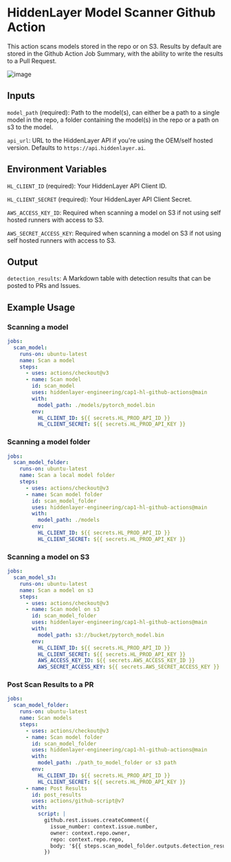 # HiddenLayer Model Scanner Github Action

This action scans models stored in the repo or on S3. Results by default are stored in the Github Action Job Summary, with the ability to write the results to a Pull Request.

![image](https://github.com/hiddenlayer-engineering/cap1-mod-scan-gh-demo/assets/154477910/0292b293-9689-4164-953b-cfad16076ea9)

## Inputs

`model_path` (required): Path to the model(s), can either be a path to a single model in the repo, a folder containing the model(s) in the repo or a path on s3 to the model.

`api_url`: URL to the HiddenLayer API if you're using the OEM/self hosted version. Defaults to `https://api.hiddenlayer.ai`.

## Environment Variables

`HL_CLIENT_ID` (required): Your HiddenLayer API Client ID.

`HL_CLIENT_SECRET` (required): Your HiddenLayer API Client Secret.

`AWS_ACCESS_KEY_ID`: Required when scanning a model on S3 if not using self hosted runners with access to S3.

`AWS_SECRET_ACCESS_KEY`: Required when scanning a model on S3 if not using self hosted runners with access to S3.

## Output

`detection_results`: A Markdown table with detection results that can be posted to PRs and Issues.

## Example Usage

### Scanning a model

```yaml
jobs:
  scan_model:
    runs-on: ubuntu-latest
    name: Scan a model
    steps:
      - uses: actions/checkout@v3
      - name: Scan model
        id: scan_model
        uses: hiddenlayer-engineering/cap1-hl-github-actions@main
        with:
          model_path: ./models/pytorch_model.bin
        env:
          HL_CLIENT_ID: ${{ secrets.HL_PROD_API_ID }}
          HL_CLIENT_SECRET: ${{ secrets.HL_PROD_API_KEY }}
```

### Scanning a model folder

```yaml
jobs:
  scan_model_folder:
    runs-on: ubuntu-latest
    name: Scan a local model folder
    steps:
      - uses: actions/checkout@v3
      - name: Scan model folder
        id: scan_model_folder
        uses: hiddenlayer-engineering/cap1-hl-github-actions@main
        with:
          model_path: ./models
        env:
          HL_CLIENT_ID: ${{ secrets.HL_PROD_API_ID }}
          HL_CLIENT_SECRET: ${{ secrets.HL_PROD_API_KEY }}
```

### Scanning a model on S3

```yaml
jobs:
  scan_model_s3:
    runs-on: ubuntu-latest
    name: Scan a model on s3
    steps:
      - uses: actions/checkout@v3
      - name: Scan model on s3
        id: scan_model_folder
        uses: hiddenlayer-engineering/cap1-hl-github-actions@main
        with:
          model_path: s3://bucket/pytorch_model.bin
        env:
          HL_CLIENT_ID: ${{ secrets.HL_PROD_API_ID }}
          HL_CLIENT_SECRET: ${{ secrets.HL_PROD_API_KEY }}
          AWS_ACCESS_KEY_ID: ${{ secrets.AWS_ACCESS_KEY_ID }}
          AWS_SECRET_ACCESS_KEY: ${{ secrets.AWS_SECRET_ACCESS_KEY }}
```

### Post Scan Results to a PR

```yaml
jobs:     
  scan_model_folder:
    runs-on: ubuntu-latest
    name: Scan models
    steps:
      - uses: actions/checkout@v3
      - name: Scan model folder
        id: scan_model_folder
        uses: hiddenlayer-engineering/cap1-hl-github-actions@main
        with:
          model_path: ./path_to_model_folder or s3 path
        env:
          HL_CLIENT_ID: ${{ secrets.HL_PROD_API_ID }}
          HL_CLIENT_SECRET: ${{ secrets.HL_PROD_API_KEY }}
      - name: Post Results
        id: post_results
        uses: actions/github-script@v7
        with:
          script: |
            github.rest.issues.createComment({
              issue_number: context.issue.number,
              owner: context.repo.owner,
              repo: context.repo.repo,
              body: '${{ steps.scan_model_folder.outputs.detection_results }}'
            })
```
